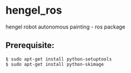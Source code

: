 # hengel_ros
hengel robot autonomous painting - ros package

## Prerequisite:
    $ sudo apt-get install python-setuptools
    $ sudo apt-get install python-skimage
